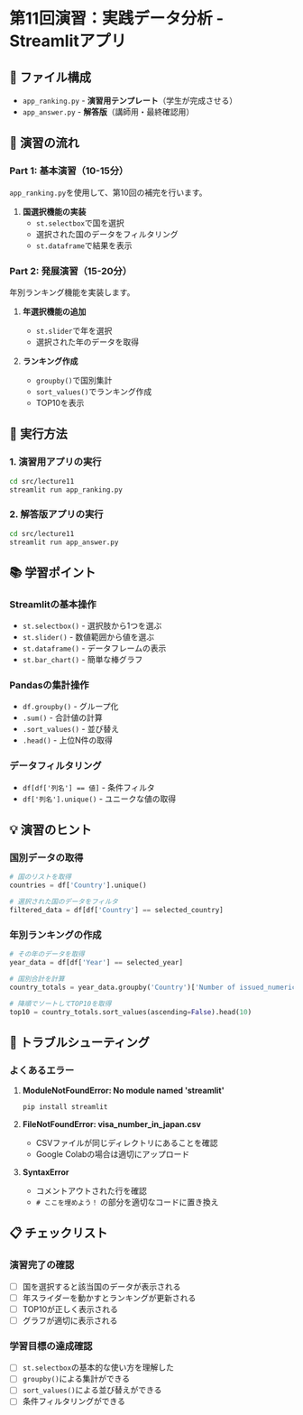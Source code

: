 # 第11回演習：実践データ分析 - Streamlitアプリ

## 📁 ファイル構成

- `app_ranking.py` - **演習用テンプレート**（学生が完成させる）
- `app_answer.py` - **解答版**（講師用・最終確認用）

## 🎯 演習の流れ

### Part 1: 基本演習（10-15分）
`app_ranking.py`を使用して、第10回の補完を行います。

1. **国選択機能の実装**
   - `st.selectbox`で国を選択
   - 選択された国のデータをフィルタリング
   - `st.dataframe`で結果を表示

### Part 2: 発展演習（15-20分）
年別ランキング機能を実装します。

1. **年選択機能の追加**
   - `st.slider`で年を選択
   - 選択された年のデータを取得

2. **ランキング作成**
   - `groupby()`で国別集計
   - `sort_values()`でランキング作成
   - TOP10を表示

## 🚀 実行方法

### 1. 演習用アプリの実行
```bash
cd src/lecture11
streamlit run app_ranking.py
```

### 2. 解答版アプリの実行
```bash
cd src/lecture11
streamlit run app_answer.py
```

## 📚 学習ポイント

### Streamlitの基本操作
- `st.selectbox()` - 選択肢から1つを選ぶ
- `st.slider()` - 数値範囲から値を選ぶ
- `st.dataframe()` - データフレームの表示
- `st.bar_chart()` - 簡単な棒グラフ

### Pandasの集計操作
- `df.groupby()` - グループ化
- `.sum()` - 合計値の計算
- `.sort_values()` - 並び替え
- `.head()` - 上位N件の取得

### データフィルタリング
- `df[df['列名'] == 値]` - 条件フィルタ
- `df['列名'].unique()` - ユニークな値の取得

## 💡 演習のヒント

### 国別データの取得
```python
# 国のリストを取得
countries = df['Country'].unique()

# 選択された国のデータをフィルタ
filtered_data = df[df['Country'] == selected_country]
```

### 年別ランキングの作成
```python
# その年のデータを取得
year_data = df[df['Year'] == selected_year]

# 国別合計を計算
country_totals = year_data.groupby('Country')['Number of issued_numerical'].sum()

# 降順でソートしてTOP10を取得
top10 = country_totals.sort_values(ascending=False).head(10)
```

## 🔧 トラブルシューティング

### よくあるエラー

1. **ModuleNotFoundError: No module named 'streamlit'**
   ```bash
   pip install streamlit
   ```

2. **FileNotFoundError: visa_number_in_japan.csv**
   - CSVファイルが同じディレクトリにあることを確認
   - Google Colabの場合は適切にアップロード

3. **SyntaxError**
   - コメントアウトされた行を確認
   - `# ここを埋めよう！` の部分を適切なコードに置き換え

## 📋 チェックリスト

### 演習完了の確認
- [ ] 国を選択すると該当国のデータが表示される
- [ ] 年スライダーを動かすとランキングが更新される
- [ ] TOP10が正しく表示される
- [ ] グラフが適切に表示される

### 学習目標の達成確認
- [ ] `st.selectbox`の基本的な使い方を理解した
- [ ] `groupby()`による集計ができる
- [ ] `sort_values()`による並び替えができる
- [ ] 条件フィルタリングができる 
